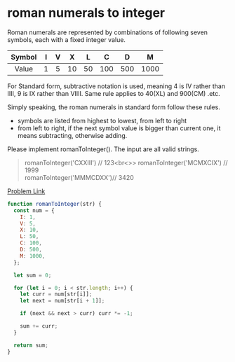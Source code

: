 # roman numerals to integer

Roman numerals are represented by combinations of following seven symbols, each with a fixed integer value.

| Symbol |  I  |  V  |  X  |  L  |  C  |  D  |  M   |
| :----: | :-: | :-: | :-: | :-: | :-: | :-: | :--: |
| Value  |  1  |  5  | 10  | 50  | 100 | 500 | 1000 |

For Standard form, subtractive notation is used, meaning 4 is IV rather than IIII, 9 is IX rather than VIIII. Same rule applies to 40(XL) and 900(CM) .etc.

Simply speaking, the roman numerals in standard form follow these rules.

- symbols are listed from highest to lowest, from left to right
- from left to right, if the next symbol value is bigger than current one, it means subtracting, otherwise adding.

Please implement romanToInteger(). The input are all valid strings.

> romanToInteger('CXXIII') // 123<br<>>
> romanToInteger('MCMXCIX') // 1999<br>
> romanToInteger('MMMCDXX')// 3420

[Problem Link](https://bigfrontend.dev/problem/roman-numerals-to-integer)

```js
function romanToInteger(str) {
  const num = {
    I: 1,
    V: 5,
    X: 10,
    L: 50,
    C: 100,
    D: 500,
    M: 1000,
  };

  let sum = 0;

  for (let i = 0; i < str.length; i++) {
    let curr = num[str[i]];
    let next = num[str[i + 1]];

    if (next && next > curr) curr *= -1;

    sum += curr;
  }

  return sum;
}
```
